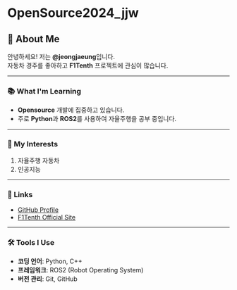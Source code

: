 # OpenSource2024_jjw

## 👋 About Me

안녕하세요! 저는 **@jeongjaeung**입니다.  
자동차 경주를 좋아하고 **F1Tenth** 프로젝트에 관심이 많습니다.

---

### 📚 What I'm Learning
- **Opensource** 개발에 집중하고 있습니다.
- 주로 **Python**과 **ROS2**를 사용하여 자율주행을 공부 중입니다.

---

### 🚀 My Interests
1. 자율주행 자동차
2. 인공지능

---

### 🔗 Links
- [GitHub Profile](https://github.com/jeongjaeung)
- [F1Tenth Official Site](https://f1tenth.org/)

---

### 🛠️ Tools I Use
- **코딩 언어**: Python, C++
- **프레임워크**: ROS2 (Robot Operating System)
- **버전 관리**: Git, GitHub
